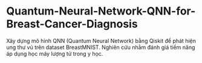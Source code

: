 # Quantum-Neural-Network-QNN-for-Breast-Cancer-Diagnosis
Xây dựng mô hình QNN (Quantum Neural Network) bằng Qiskit để phát hiện ung thư vú trên dataset BreastMNIST. Nghiên cứu nhằm đánh giá tiềm năng áp dụng học máy lượng tử trong y học.
